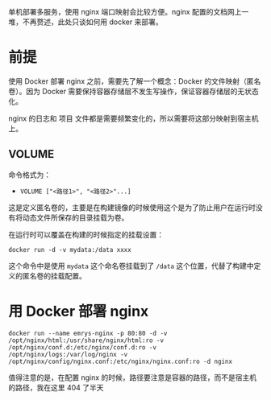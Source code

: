 单机部署多服务，使用 nginx 端口映射会比较方便。nginx 配置的文档网上一堆，不再赘述，此处只谈如何用 docker 来部署。

# 前提

使用 Docker 部署 nginx 之前，需要先了解一个概念：Docker 的文件映射（匿名卷）。因为 Docker 需要保持容器存储层不发生写操作，保证容器存储层的无状态化。

nginx 的日志和 项目 文件都是需要频繁变化的，所以需要将这部分映射到宿主机上。

## VOLUME

命令格式为：

* `VOLUME ["<路径1>", "<路径2>"...]`

这是定义匿名卷的，主要是在构建镜像的时候使用这个是为了防止用户在运行时没有将动态文件所保存的目录挂载为卷。

在运行时可以覆盖在构建的时候指定的挂载设置：

`docker run -d -v mydata:/data xxxx`

这个命令中是使用 `mydata` 这个命名卷挂载到了 `/data` 这个位置，代替了构建中定义的匿名卷的挂载配置。

# 用 Docker 部署 nginx

`docker run --name emrys-nginx -p 80:80 -d -v /opt/nginx/html:/usr/share/nginx/html:ro -v /opt/nginx/conf.d:/etc/nginx/conf.d:ro -v /opt/nginx/logs:/var/log/nginx -v /opt/nginx/config/nginx.conf:/etc/nginx/nginx.conf:ro -d nginx`

值得注意的是，在配置 nginx 的时候，路径要注意是容器的路径，而不是宿主机的路径，我在这里 404 了半天